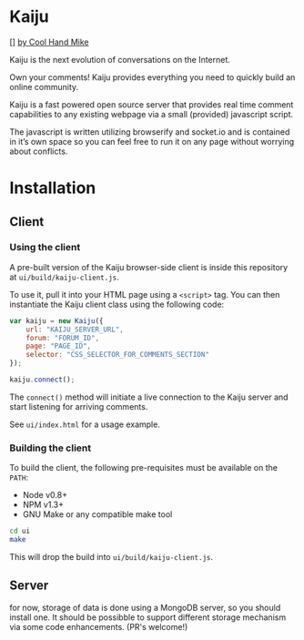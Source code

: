 Kaiju
=======

[]
[by Cool Hand Mike](http://cool-hand-mike.deviantart.com/art/Saturday-Night-Kaiju-393944841)


Kaiju is the next evolution of conversations on the Internet.

Own your comments! Kaiju provides everything you need to quickly build an online community.

Kaiju is a fast powered open source server that provides real time comment
capabilities to any existing webpage via a small (provided) javascript script.

The javascript is written utilizing browserify and socket.io and is contained
in it’s own space so you can feel free to run it on any page without worrying
about conflicts.


# Installation

## Client

### Using the client

A pre-built version of the Kaiju browser-side client is inside this repository at ```ui/build/kaiju-client.js```.

To use it, pull it into your HTML page using a ```<script>``` tag. You can then instantiate the Kaiju client class
using the following code:

```javascript
var kaiju = new Kaiju({
    url: "KAIJU_SERVER_URL",
    forum: "FORUM_ID",
    page: "PAGE_ID",
    selector: "CSS_SELECTOR_FOR_COMMENTS_SECTION"
});

kaiju.connect();
```

The ```connect()``` method will initiate a live connection to the Kaiju server and start listening for arriving comments.

See ```ui/index.html``` for a usage example.

### Building the client

To build the client, the following pre-requisites must be available on the ```PATH```:

* Node v0.8+
* NPM v1.3+
* GNU Make or any compatible make tool

```bash
cd ui
make
```

This will drop the build into ```ui/build/kaiju-client.js```.

## Server

for now, storage of data is done using a MongoDB server, so you should install one.
It should be possibble to support different storage mechanism via some code enhancements. (PR's welcome!)
